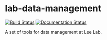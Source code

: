 # lab-data-management

[![Build Status](https://travis-ci.org/leelabcnbc/lab-data-management.svg?branch=master)](https://travis-ci.org/leelabcnbc/lab-data-management) [![Documentation Status](https://readthedocs.org/projects/adam/badge/?version=latest)](http://adam.readthedocs.org/en/latest/?badge=latest)

A set of tools for data management at Lee Lab.
